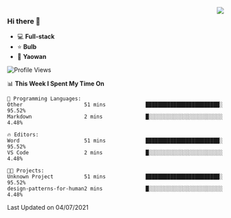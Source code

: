 <img  align="right" src="https://github-readme-stats.vercel.app/api?username=LolipopJ&show_icons=true&count_private=true&hide_title=true&include_all_commits=true&theme=vue">

### Hi there 👋

- :computer: **Full-stack**
- :star: **Bulb**
- :pill: **Yaowan**

<!--START_SECTION:waka-->
![Profile Views](http://img.shields.io/badge/Profile%20Views-2-blue)

📊 **This Week I Spent My Time On** 

```text
💬 Programming Languages: 
Other                    51 mins             ████████████████████████░   95.52% 
Markdown                 2 mins              █░░░░░░░░░░░░░░░░░░░░░░░░   4.48%

🔥 Editors: 
Word                     51 mins             ████████████████████████░   95.52% 
VS Code                  2 mins              █░░░░░░░░░░░░░░░░░░░░░░░░   4.48%

🐱‍💻 Projects: 
Unknown Project          51 mins             ████████████████████████░   95.52% 
design-patterns-for-human2 mins              █░░░░░░░░░░░░░░░░░░░░░░░░   4.48%

```


 Last Updated on 04/07/2021
<!--END_SECTION:waka-->
